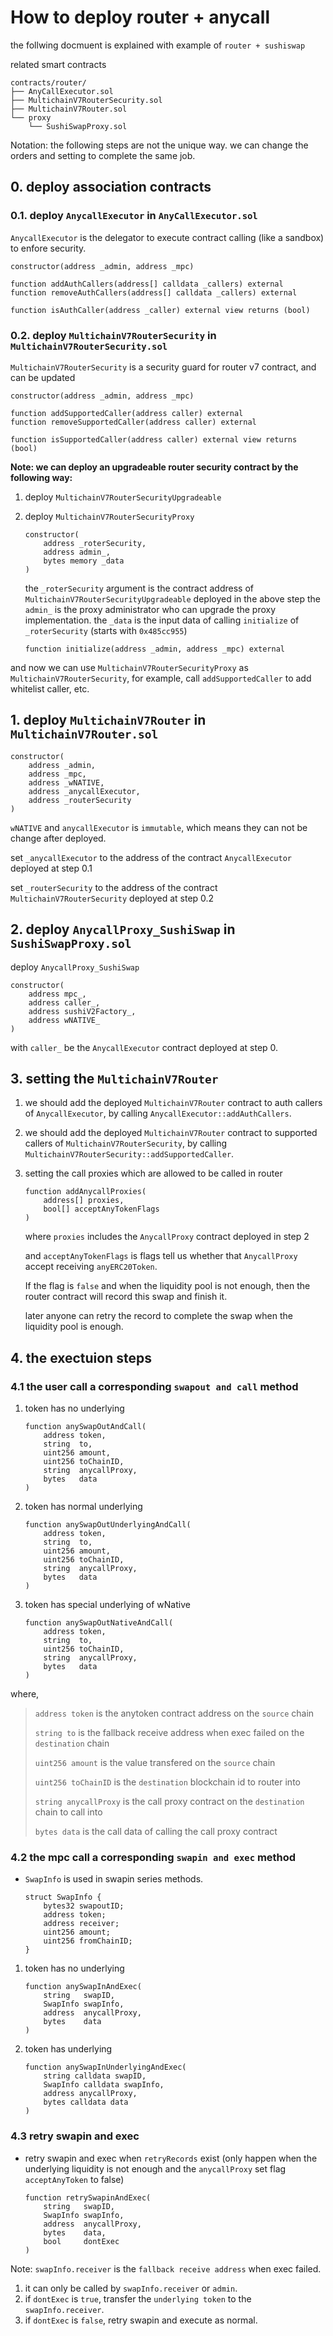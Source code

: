 # How to deploy router + anycall

the follwing docmuent is explained with example of `router + sushiswap`

related smart contracts

```text
contracts/router/
├── AnyCallExecutor.sol
├── MultichainV7RouterSecurity.sol
├── MultichainV7Router.sol
└── proxy
    └── SushiSwapProxy.sol
```

Notation: the following steps are not the unique way.
we can change the orders and setting to complete the same job.

## 0. deploy association contracts

### 0.1. deploy `AnycallExecutor` in `AnyCallExecutor.sol`

`AnycallExecutor` is the delegator to execute contract calling (like a sandbox) to enfore security.

```solidity
constructor(address _admin, address _mpc)

function addAuthCallers(address[] calldata _callers) external
function removeAuthCallers(address[] calldata _callers) external

function isAuthCaller(address _caller) external view returns (bool)
```

### 0.2. deploy `MultichainV7RouterSecurity` in `MultichainV7RouterSecurity.sol`

`MultichainV7RouterSecurity` is a security guard for router v7 contract, and can be updated

```solidity
constructor(address _admin, address _mpc)

function addSupportedCaller(address caller) external
function removeSupportedCaller(address caller) external

function isSupportedCaller(address caller) external view returns (bool)
```

**Note: we can deploy an upgradeable router security contract by the following way:**

1. deploy `MultichainV7RouterSecurityUpgradeable`
2. deploy `MultichainV7RouterSecurityProxy`

    ```solidity
    constructor(
        address _roterSecurity,
        address admin_,
        bytes memory _data
    )
    ```

    the `_roterSecurity` argument is the contract address of `MultichainV7RouterSecurityUpgradeable` deployed in the above step
    the `admin_` is the proxy administrator who can upgrade the proxy implementation.
    the `_data` is the input data of calling `initialize` of `_roterSecurity` (starts with `0x485cc955`)

    ```solidity
    function initialize(address _admin, address _mpc) external
    ```

and now we can use `MultichainV7RouterSecurityProxy` as `MultichainV7RouterSecurity`, for example, call `addSupportedCaller` to add whitelist caller, etc.

## 1. deploy `MultichainV7Router` in `MultichainV7Router.sol`

```solidity
constructor(
    address _admin,
    address _mpc,
    address _wNATIVE,
    address _anycallExecutor,
    address _routerSecurity
)
```

`wNATIVE` and `anycallExecutor` is `immutable`, which means they can not be change after deployed.

set `_anycallExecutor` to the address of the contract `AnycallExecutor` deployed at step 0.1

set `_routerSecurity` to the address of the contract `MultichainV7RouterSecurity` deployed at step 0.2

## 2. deploy `AnycallProxy_SushiSwap` in `SushiSwapProxy.sol`

deploy `AnycallProxy_SushiSwap`

```solidity
constructor(
    address mpc_,
    address caller_,
    address sushiV2Factory_,
    address wNATIVE_
)
```

with `caller_` be the `AnycallExecutor` contract deployed at step 0.

## 3. setting the `MultichainV7Router`

1. we should add the deployed `MultichainV7Router` contract to auth callers of `AnycallExecutor`, by calling `AnycallExecutor::addAuthCallers`.

2. we should add the deployed `MultichainV7Router` contract to supported callers of `MultichainV7RouterSecurity`, by calling `MultichainV7RouterSecurity::addSupportedCaller`.

3. setting the call proxies which are allowed to be called in router

    ```solidity
    function addAnycallProxies(
        address[] proxies,
        bool[] acceptAnyTokenFlags
    )
    ```

    where `proxies` includes the `AnycallProxy` contract deployed in step 2

    and `acceptAnyTokenFlags` is flags tell us whether that `AnycallProxy` accept receiving `anyERC20Token`.

    If the flag is `false` and when the liquidity pool is not enough, then the router contract will record this swap and finish it.

    later anyone can retry the record to complete the swap when the liquidity pool is enough.

## 4. the exectuion steps

### 4.1 the user call a corresponding `swapout and call` method

1. token has no underlying

    ```solidity
    function anySwapOutAndCall(
        address token,
        string  to,
        uint256 amount,
        uint256 toChainID,
        string  anycallProxy,
        bytes   data
    )
    ```

2. token has normal underlying

    ```solidity
    function anySwapOutUnderlyingAndCall(
        address token,
        string  to,
        uint256 amount,
        uint256 toChainID,
        string  anycallProxy,
        bytes   data
    )
    ```

3. token has special underlying of wNative

    ```solidity
    function anySwapOutNativeAndCall(
        address token,
        string  to,
        uint256 toChainID,
        string  anycallProxy,
        bytes   data
    )
    ```

where,

> `address token` is the anytoken contract address on the `source` chain
>
> `string to` is the fallback receive address when exec failed on the `destination` chain
>
> `uint256 amount` is the value transfered on the `source` chain
>
> `uint256 toChainID` is the `destination` blockchain id to router into
>
> `string anycallProxy` is the call proxy contract on the `destination` chain to call into
>
> `bytes data` is the call data of calling the call proxy contract

### 4.2 the mpc call a corresponding `swapin and exec` method

- `SwapInfo` is used in swapin series methods.

    ```solidity
    struct SwapInfo {
        bytes32 swapoutID;
        address token;
        address receiver;
        uint256 amount;
        uint256 fromChainID;
    }
    ```

1. token has no underlying

    ```solidity
    function anySwapInAndExec(
        string   swapID,
        SwapInfo swapInfo,
        address  anycallProxy,
        bytes    data
    )
    ```

2. token has underlying

    ```solidity
    function anySwapInUnderlyingAndExec(
        string calldata swapID,
        SwapInfo calldata swapInfo,
        address anycallProxy,
        bytes calldata data
    )
    ```

### 4.3 retry swapin and exec

- retry swapin and exec when `retryRecords` exist (only happen when the underlying liquidity is not enough and the `anycallProxy` set flag `acceptAnyToken` to false)

    ```solidity
    function retrySwapinAndExec(
        string   swapID,
        SwapInfo swapInfo,
        address  anycallProxy,
        bytes    data,
        bool     dontExec
    )
    ```

Note: `swapInfo.receiver` is the `fallback receive address` when exec failed.

1. it can only be called by `swapInfo.receiver` or `admin`.
2. if `dontExec` is `true`, transfer the `underlying token` to the `swapInfo.receiver`.
3. if `dontExec` is `false`, retry swapin and execute as normal.
